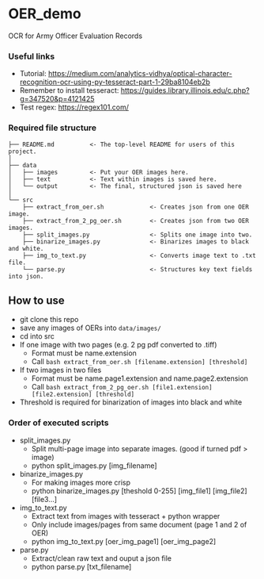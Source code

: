 # OER_demo
OCR for Army Officer Evaluation Records

### Useful links
- Tutorial: https://medium.com/analytics-vidhya/optical-character-recognition-ocr-using-py-tesseract-part-1-29ba8104eb2b
- Remember to install tesseract: https://guides.library.illinois.edu/c.php?g=347520&p=4121425
- Test regex: https://regex101.com/

### Required file structure
```
├── README.md          <- The top-level README for users of this project.
│
├── data
│   ├── images         <- Put your OER images here.
│   ├── text           <- Text within images is saved here.
│   └── output         <- The final, structured json is saved here
│
└── src
    ├── extract_from_oer.sh             <- Creates json from one OER image.
    ├── extract_from_2_pg_oer.sh        <- Creates json from two OER images.
    ├── split_images.py                 <- Splits one image into two.
    ├── binarize_images.py              <- Binarizes images to black and white.
    ├── img_to_text.py                  <- Converts image text to .txt file.
    └── parse.py                        <- Structures key text fields into json.
```

## How to use
- git clone this repo
- save any images of OERs into ```data/images/```
- cd into src
- If one image with two pages (e.g. 2 pg pdf converted to .tiff)
    - Format must be name.extension
    - Call ```bash extract_from_oer.sh [filename.extension] [threshold]```
- If two images in two files
    - Format must be name.page1.extension and name.page2.extension
    - Call ```bash extract_from_2_pg_oer.sh [file1.extension] [file2.extension] [threshold]```
- Threshold is required for binarization of images into black and white

### Order of executed scripts
- split_images.py
    - Split multi-page image into separate images. (good if turned pdf > image)
    - python split_images.py [img_filename]
- binarize_images.py
    - For making images more crisp
    - python binarize_images.py [theshold 0-255] [img_file1] [img_file2] [file3...]
- img_to_text.py
    - Extract text from images with tesseract + python wrapper
    - Only include images/pages from same document (page 1 and 2 of OER)
    - python img_to_text.py [oer_img_page1] [oer_img_page2]
- parse.py
    - Extract/clean raw text and ouput a json file
    - python parse.py [txt_filename]
